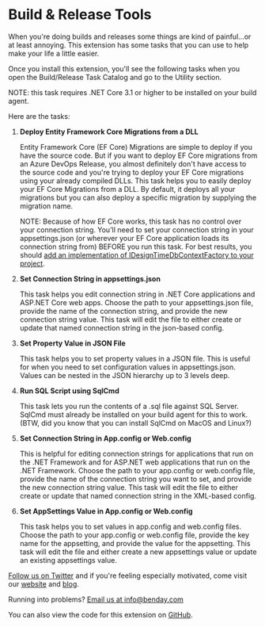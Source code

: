 # Build & Release Tools #

When you're doing builds and releases some things are kind of painful...or at least annoying.  This extension has some tasks that you can use to help make your life a little easier.

Once you install this extension, you'll see the following tasks when you open the Build/Release Task Catalog and go to the Utility section.  

NOTE: this task requires .NET Core 3.1 or higher to be installed on your build agent.

Here are the tasks:

1. **Deploy Entity Framework Core Migrations from a DLL**

   Entity Framework Core (EF Core) Migrations are simple to deploy if you have the source code.  But if you want to deploy EF Core migrations from an Azure DevOps Release, you almost definitely don't have access to the source code and you're trying to deploy your EF Core migrations using your already compiled DLLs.  This task helps you to easily deploy your EF Core Migrations from a DLL.  By default, it deploys all your migrations but you can also deploy a specific migration by supplying the migration name.  
   
   NOTE: Because of how EF Core works, this task has no control over your connection string.  You'll need to set your connection string in your appsettings.json (or wherever your EF Core application loads its connection string from) BEFORE you run this task.  For best results, you should [add an implementation of IDesignTimeDbContextFactory to your project](https://www.benday.com/2017/12/19/ef-core-2-0-migrations-without-hard-coded-connection-strings/).

2. **Set Connection String in appsettings.json**

   This task helps you edit connection string in .NET Core applications and ASP.NET Core web apps.  Choose the path to your appsettings.json file, provide the name of the connection string, and provide the new connection string value.  This task will edit the file to either create or update that named connection string in the json-based config.

3. **Set Property Value in JSON File**

   This task helps you to set property values in a JSON file.  This is useful for when you need to set configuration values in 
   appsettings.json.  Values can be nested in the JSON hierarchy up to 3 levels deep.  

4. **Run SQL Script using SqlCmd**

   This task lets you run the contents of a .sql file against SQL Server.  SqlCmd must already be installed on your build agent for this to work.  (BTW, did you know that you can install SqlCmd on MacOS and Linux?)

5. **Set Connection String in App.config or Web.config**

   This is helpful for editing connection strings for applications that run on the .NET Framework and for ASP.NET web applications that run on the .NET Framework.  Choose the path to your app.config or web.config file, provide the name of the connection string you want to set, and provide the new connection string value.  This task will edit the file to either create or update that named connection string in the XML-based config.  

6. **Set AppSettings Value in App.config or Web.config**

   This task helps you to set <appsettings> values in app.config and web.config files.  Choose the path to your app.config or web.config file, provide the key name for the appsetting, and provide the value for the appsetting.  This task will edit the file and either create a new appsettings value or update an existing appsettings value.  

[Follow us on Twitter](https://twitter.com/benday) and if you're feeling especially motivated, come visit our [website](https://www.benday.com/) and [blog](https://www.benday.com/blog/). 

Running into problems? [Email us at info@benday.com](mailto:info@benday.com)

You can also view the code for this extension on [GitHub](https://github.com/benday/build-utilities).

